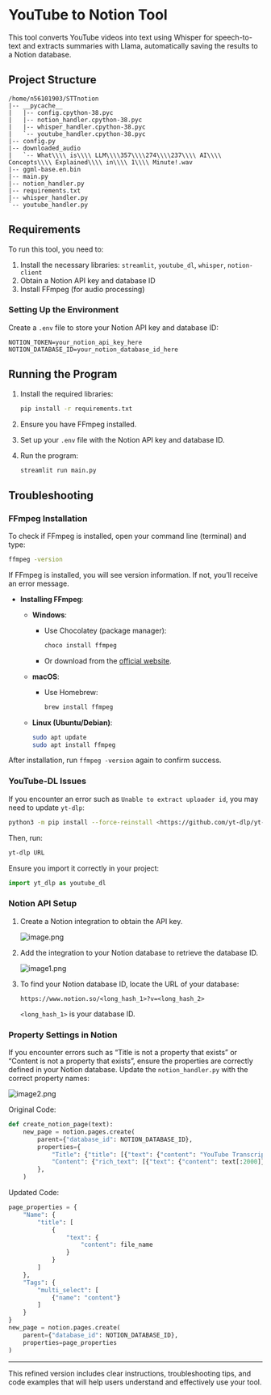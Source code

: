 # YouTube to Notion Tool

This tool converts YouTube videos into text using Whisper for speech-to-text and extracts summaries with Llama, automatically saving the results to a Notion database.

## Project Structure

```
/home/n56101903/STTnotion
|-- __pycache__
|   |-- config.cpython-38.pyc
|   |-- notion_handler.cpython-38.pyc
|   |-- whisper_handler.cpython-38.pyc
|   `-- youtube_handler.cpython-38.pyc
|-- config.py
|-- downloaded_audio
|   `-- What\\\\ is\\\\ LLM\\\\357\\\\274\\\\237\\\\ AI\\\\ Concepts\\\\ Explained\\\\ in\\\\ 1\\\\ Minute!.wav
|-- ggml-base.en.bin
|-- main.py
|-- notion_handler.py
|-- requirements.txt
|-- whisper_handler.py
`-- youtube_handler.py

```

## Requirements

To run this tool, you need to:

1. Install the necessary libraries: `streamlit`, `youtube_dl`, `whisper`, `notion-client`
2. Obtain a Notion API key and database ID
3. Install FFmpeg (for audio processing)

### Setting Up the Environment

Create a `.env` file to store your Notion API key and database ID:

```
NOTION_TOKEN=your_notion_api_key_here
NOTION_DATABASE_ID=your_notion_database_id_here

```

## Running the Program

1. Install the required libraries:
    
    ```bash
    pip install -r requirements.txt
    
    ```
    
2. Ensure you have FFmpeg installed.
3. Set up your `.env` file with the Notion API key and database ID.
4. Run the program:
    
    ```bash
    streamlit run main.py
    
    ```
    

## Troubleshooting

### FFmpeg Installation

To check if FFmpeg is installed, open your command line (terminal) and type:

```bash
ffmpeg -version

```

If FFmpeg is installed, you will see version information. If not, you’ll receive an error message.

- **Installing FFmpeg**:
    - **Windows**:
        - Use Chocolatey (package manager):
            
            ```bash
            choco install ffmpeg
            
            ```
            
        - Or download from the [official website](https://ffmpeg.org/download.html).
    - **macOS**:
        - Use Homebrew:
            
            ```bash
            brew install ffmpeg
            
            ```
            
    - **Linux (Ubuntu/Debian)**:
        
        ```bash
        sudo apt update
        sudo apt install ffmpeg
        
        ```
        

After installation, run `ffmpeg -version` again to confirm success.

### YouTube-DL Issues

If you encounter an error such as `Unable to extract uploader id`, you may need to update `yt-dlp`:

```bash
python3 -m pip install --force-reinstall <https://github.com/yt-dlp/yt-dlp/archive/master.tar.gz>

```

Then, run:

```bash
yt-dlp URL

```

Ensure you import it correctly in your project:

```python
import yt_dlp as youtube_dl

```

### Notion API Setup

1. Create a Notion integration to obtain the API key.
    
    ![image.png](yt2notion_en_readme%202292949d9dff4cebb5c13df46e2112bc/image.png)
    
2. Add the integration to your Notion database to retrieve the database ID.
    
    ![image1.png](yt2notion_en_readme%202292949d9dff4cebb5c13df46e2112bc/image1.png)
    
3. To find your Notion database ID, locate the URL of your database:
    
    `https://www.notion.so/<long_hash_1>?v=<long_hash_2>`
    
    `<long_hash_1>` is your database ID.
    

### Property Settings in Notion

If you encounter errors such as “Title is not a property that exists” or “Content is not a property that exists”, ensure the properties are correctly defined in your Notion database. Update the `notion_handler.py` with the correct property names:

![image2.png](yt2notion_en_readme%202292949d9dff4cebb5c13df46e2112bc/image2.png)

Original Code:

```python
def create_notion_page(text):
    new_page = notion.pages.create(
        parent={"database_id": NOTION_DATABASE_ID},
        properties={
            "Title": {"title": [{"text": {"content": "YouTube Transcription"}}]},
            "Content": {"rich_text": [{"text": {"content": text[:2000]}}]},  # Notion API limit
        },
    )

```

Updated Code:

```python
page_properties = {
    "Name": {
        "title": [
            {
                "text": {
                    "content": file_name
                }
            }
        ]
    },
    "Tags": {
        "multi_select": [
            {"name": "content"}
        ]
    }
}
new_page = notion.pages.create(
    parent={"database_id": NOTION_DATABASE_ID},
    properties=page_properties
)

```

---

This refined version includes clear instructions, troubleshooting tips, and code examples that will help users understand and effectively use your tool.
